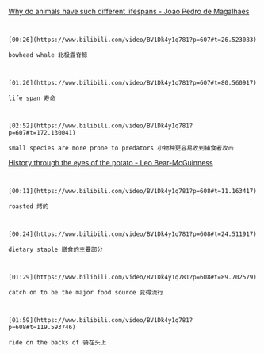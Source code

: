 [Why do animals have such different lifespans - Joao Pedro de Magalhaes](https://www.bilibili.com/video/BV1Dk4y1q781?p=607)

```ad-note


[00:26](https://www.bilibili.com/video/BV1Dk4y1q781?p=607#t=26.523083)

bowhead whale 北极露脊鲸

```

```ad-note


[01:20](https://www.bilibili.com/video/BV1Dk4y1q781?p=607#t=80.560917)

life span 寿命

```

```ad-note


[02:52](https://www.bilibili.com/video/BV1Dk4y1q781?p=607#t=172.130041)

small species are more prone to predators 小物种更容易收到捕食者攻击

```

[History through the eyes of the potato - Leo Bear-McGuinness](https://www.bilibili.com/video/BV1Dk4y1q781?p=608)

```ad-note


[00:11](https://www.bilibili.com/video/BV1Dk4y1q781?p=608#t=11.163417)

roasted 烤的

```

```ad-note


[00:24](https://www.bilibili.com/video/BV1Dk4y1q781?p=608#t=24.511917)

dietary staple 膳食的主要部分

```

```ad-note


[01:29](https://www.bilibili.com/video/BV1Dk4y1q781?p=608#t=89.702579)

catch on to be the major food source 变得流行

```

```ad-note


[01:59](https://www.bilibili.com/video/BV1Dk4y1q781?p=608#t=119.593746)

ride on the backs of 骑在头上

```